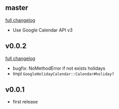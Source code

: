 ## master
[full changelog](http://github.com/sue445/google_holiday_calendar/compare/v0.0.2...master)

* Use Google Calendar API v3

## v0.0.2
[full changelog](http://github.com/sue445/google_holiday_calendar/compare/v0.0.1...v0.0.2)

* bugfix: NoMethodError if not exists holidays
* Impl `GoogleHolidayCalendar::Calendar#holiday?`

## v0.0.1
* first release
